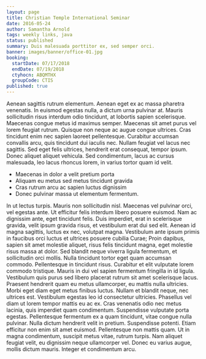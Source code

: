 ```yaml
---
layout: page
title: Christian Temple International Seminar
date: 2016-05-24
author: Samantha Arnold
tags: weekly links, java
status: published
summary: Duis malesuada porttitor ex, sed semper orci.
banner: images/banner/office-01.jpg
booking:
  startDate: 07/17/2018
  endDate: 07/19/2018
  ctyhocn: ABQMTHX
  groupCode: CTIS
published: true
---
```

Aenean sagittis rutrum elementum. Aenean eget ex ac massa pharetra venenatis. In euismod egestas nulla, a dictum urna pulvinar at. Mauris sollicitudin risus interdum odio tincidunt, at lobortis sapien scelerisque. Maecenas congue metus id maximus semper. Maecenas sit amet purus vel lorem feugiat rutrum. Quisque non neque ac augue congue ultrices. Cras tincidunt enim nec sapien laoreet pellentesque. Curabitur accumsan convallis arcu, quis tincidunt dui iaculis nec. Nullam feugiat vel lacus nec sagittis. Sed eget felis ultrices, hendrerit erat consequat, tempor ipsum. Donec aliquet aliquet vehicula. Sed condimentum, lacus ac cursus malesuada, leo lacus rhoncus lorem, in varius tortor quam id velit.

* Maecenas in dolor a velit pretium porta
* Aliquam eu metus sed metus tincidunt gravida
* Cras rutrum arcu ac sapien luctus dignissim
* Donec pulvinar massa ut elementum fermentum.

In ut lectus turpis. Mauris non sollicitudin nisl. Maecenas vel pulvinar orci, vel egestas ante. Ut efficitur felis interdum libero posuere euismod. Nam ac dignissim ante, eget tincidunt felis. Duis imperdiet, erat in scelerisque gravida, velit ipsum gravida risus, et vestibulum erat dui sed elit. Aenean id magna sagittis, luctus ex nec, volutpat magna. Vestibulum ante ipsum primis in faucibus orci luctus et ultrices posuere cubilia Curae; Proin dapibus, sapien sit amet molestie aliquet, risus felis tincidunt magna, eget molestie risus massa at dolor. Sed blandit neque viverra ligula fermentum, et sollicitudin orci mollis. Nulla tincidunt tortor eget quam accumsan commodo. Pellentesque in tincidunt risus. Curabitur et elit vulputate lorem commodo tristique. Mauris in dui vel sapien fermentum fringilla in id ligula. Vestibulum quis purus sed libero placerat rutrum sit amet scelerisque lacus. Praesent hendrerit quam eu metus ullamcorper, eu mattis nulla ultricies.
Morbi eget diam eget metus finibus luctus. Nullam et blandit neque, nec ultrices est. Vestibulum egestas leo id consectetur ultricies. Phasellus vel diam ut lorem tempor mattis eu ac ex. Cras venenatis odio nec metus lacinia, quis imperdiet quam condimentum. Suspendisse vulputate porta egestas. Pellentesque fermentum ex a quam tincidunt, vitae congue nulla pulvinar. Nulla dictum hendrerit velit in pretium. Suspendisse potenti. Etiam efficitur non enim sit amet euismod. Pellentesque non mattis quam. Ut in magna condimentum, suscipit metus vitae, rutrum turpis. Nam aliquet feugiat velit, eu dignissim neque ullamcorper vel. Donec eu varius augue, mollis dictum mauris. Integer et condimentum arcu.
